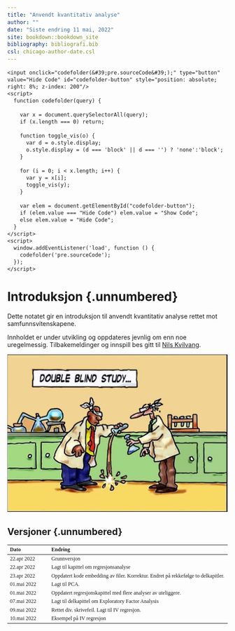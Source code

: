 ```yaml
--- 
title: "Anvendt kvantitativ analyse"
author: ""
date: "Siste endring 11 mai, 2022"
site: bookdown::bookdown_site
bibliography: bibliografi.bib
csl: chicago-author-date.csl
---
```



```{=html}
<input onclick="codefolder(&#39;pre.sourceCode&#39;);" type="button" value="Hide Code" id="codefolder-button" style="position: absolute; right: 8%; z-index: 200"/>
<script>
  function codefolder(query) {

    var x = document.querySelectorAll(query);
    if (x.length === 0) return;

    function toggle_vis(o) {
      var d = o.style.display;
      o.style.display = (d === 'block' || d === '') ? 'none':'block';
    }

    for (i = 0; i < x.length; i++) {
      var y = x[i];
      toggle_vis(y);
    }

    var elem = document.getElementById("codefolder-button");
    if (elem.value === "Hide Code") elem.value = "Show Code";
    else elem.value = "Hide Code";
  }
</script>
<script>
  window.addEventListener('load', function () {
    codefolder('pre.sourceCode');
  });
</script>
```

# Introduksjon {.unnumbered}

Dette notatet gir en introduksjon til anvendt kvantitativ analyse rettet mot samfunnsvitenskapene. 

Innholdet er under utvikling og oppdateres jevnlig om enn noe uregelmessig. Tilbakemeldinger og innspill bes gitt til [Nils Kvilvang](mailto:nils.kvilvang@inn.no).

![Bilde: Ukjent opphav](Doubleblind.png)

## Versjoner {.unnumbered}

<table class=" lightable-classic" style="font-size: 12px; font-family: Cambria; width: auto !important; margin-left: auto; margin-right: auto;">
 <thead>
  <tr>
   <th style="text-align:left;"> Dato </th>
   <th style="text-align:left;"> Endring </th>
  </tr>
 </thead>
<tbody>
  <tr>
   <td style="text-align:left;width: 8em; "> 22.apr 2022 </td>
   <td style="text-align:left;width: 40em; "> Grunnversjon </td>
  </tr>
  <tr>
   <td style="text-align:left;width: 8em; "> 22.apr 2022 </td>
   <td style="text-align:left;width: 40em; "> Lagt til kapittel om regresjonsanalyse </td>
  </tr>
  <tr>
   <td style="text-align:left;width: 8em; "> 23.apr 2022 </td>
   <td style="text-align:left;width: 40em; "> Oppdatert kode embedding av filer. Korrektur. Endret på rekkefølge to delkapitler. </td>
  </tr>
  <tr>
   <td style="text-align:left;width: 8em; "> 01.mai 2022 </td>
   <td style="text-align:left;width: 40em; "> Lagt til PCA. </td>
  </tr>
  <tr>
   <td style="text-align:left;width: 8em; "> 01.mai 2022 </td>
   <td style="text-align:left;width: 40em; "> Oppdatert regresjonskapittel med flere analyser av uteliggere. </td>
  </tr>
  <tr>
   <td style="text-align:left;width: 8em; "> 07.mai 2022 </td>
   <td style="text-align:left;width: 40em; "> Lagt til delkapittel om Exploratory Factor Analysis </td>
  </tr>
  <tr>
   <td style="text-align:left;width: 8em; "> 09.mai 2022 </td>
   <td style="text-align:left;width: 40em; "> Rettet div. skrivefeil. Lagt til IV regresjon. </td>
  </tr>
  <tr>
   <td style="text-align:left;width: 8em; "> 10.mai 2022 </td>
   <td style="text-align:left;width: 40em; "> Eksempel på IV regresjon </td>
  </tr>
</tbody>
</table>

